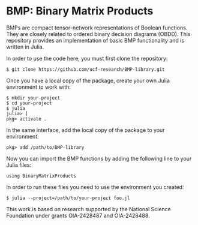# BMP: Binary Matrix Products
BMPs are compact tensor-network representations of Boolean functions. They
are closely related to ordered binary decision diagrams (OBDD). This repository
provides an implementation of basic BMP functionality and is written in Julia.

In order to use the code here, you must first clone the repository:
```
$ git clone https://github.com/ucf-research/BMP-library.git
```
Once you have a local copy of the package, create your own Julia environment to
work with:
```
$ mkdir your-project
$ cd your-project
$ julia
julia> ]
pkg> activate .
```
In the same interface, add the local copy of the package to your environment:
```
pkg> add /path/to/BMP-library
```
Now you can import the BMP functions by adding the following line to your Julia
files:
```
using BinaryMatrixProducts
```
In order to run these files you need to use the environment you created:
```
$ julia --project=/path/to/your-project foo.jl
```

This work is based on research supported by the National Science Foundation under grants OIA-2428487 and OIA-2428488.
